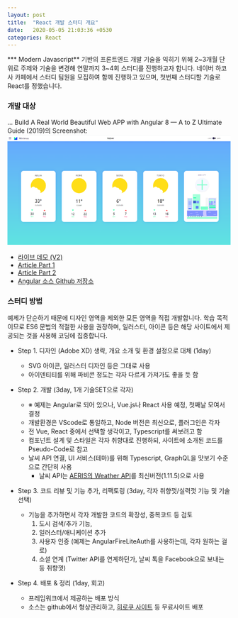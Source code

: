 ```yaml
---
layout: post
title:  "React 개발 스터디 개요"
date:   2020-05-05 21:03:36 +0530
categories: React 
---
```


*** Modern Javascript** 기반의 프론트엔드 개발 기술을 익히기 위해 2~3개월 단위로 주제와 기술을 변경해 연말까지 3~4회 스터디를 진행하고자 합니다. 네이버 하코사 카페에서 스터디 팀원을 모집하여 함께 진행하고 있으며, 첫번째 스터디할 기술로 React를 정했습니다.

### 개발 대상

... Build A Real World Beautiful Web APP with Angular 8 — A to Z Ultimate Guide (2019)의 Screenshot:
![React eather Application Screenshot](/assets/minus.png)

- [라이브 데모 (V2)](https://minimus-weather.web.app)
- [Article Part 1](https://medium.com/@hamedbaatour/build-a-real-world-beautiful-web-app-with-angular-6-a-to-z-ultimate-guide-2018-part-i-e121dd1d55e)
- [Article Part 2](https://medium.com/@hamedbaatour/build-a-real-world-beautiful-web-app-with-angular-8-the-ultimate-guide-2019-part-ii-fe70852b2d6d)
- [Angular 소스 Github 저장소](https://github.com/hamedbaatour/Minimus)


### 스터디 방법

예제가 단순하기 때문에 디자인 영역을 제외한 모든 영역을 직접 개발합니다.
학습 목적이므로 ES6 문법의 적절한 사용을 권장하며, 일러스터, 아이콘 등은 해당 사이트에서 제공되는 것을 사용해 코딩에 집중합니다.

* Step 1. 디자인 (Adobe XD) 생략, 개요 소개 및 환경 설정으로 대체 (1day)
  * SVG 아이콘, 일러스터 디자인 등은 그대로 사용
  * 아이덴티티를 위해 파비콘 정도는 각자 다르게 가져가도 좋을 듯 함

* Step 2. 개발 (3day, 1개 기술SET으로 각자)
  * ※ 예제는 Angular로 되어 있으나, Vue.js나 React 사용 예정, 첫째날 모여서 결정
  * 개발환경은 VScode로 통일하고, Node 버전은 최신으로, 플러그인은 각자
  * 전 Vue, React 중에서 선택할 생각이고, Typescript를 써보려고 함
  * 컴포넌트 설계 및 스타일은 각자 취향대로 진행하되, 사이트에 소개된 코드를 Pseudo-Code로 참고
  * 날씨 API 연결, UI 서비스(테마)를 위해 Typescript, GraphQL을 맛보기 수준으로 간단히 사용
    * 날씨 API는 [AERIS의 Weather API](https://www.aerisweather.com/support/docs)를 최신버전(1.11.5)으로 사용 

* Step 3. 코드 리뷰 및 기능 추가, 리팩토링 (3day, 각자 취향껏/실력껏 기능 및 기술 선택)
  * 기능을 추가하면서 각자 개발한 코드의 확장성, 중복코드 등 검토
    1. 도시 검색/추가 기능, 
    2. 일러스터/애니케이션 추가 
    3. 사용자 인증 (예제는 AngularFireLiteAuth를 사용하는데, 각자 원하는 걸로)
    4. 소셜 연계 (Twitter API를 연계하던가, 날씨 톡을 Facebook으로 보내는 등 취향껏)

* Step 4. 배포 & 정리 (1day, 회고)
    * 프레임워크에서 제공하는 배포 방식
    * 소스는 github에서 형상관리하고, [히로쿠 사이트](https://www.heroku.com) 등 무료사이트 배포
